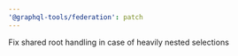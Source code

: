 ```yaml
---
'@graphql-tools/federation': patch
---
```


Fix shared root handling in case of heavily nested selections
